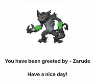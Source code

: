 <p align="center">
    <img src="https://raw.githubusercontent.com/PokeAPI/sprites/master/sprites/pokemon/893.png" width="150" height="150">
</p>
<h3 align="center">You have been greeted by - <b>Zarude</b></h3>
<h3 align="center">Have a nice day!</h3>
